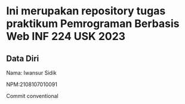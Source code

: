 # Ini merupakan repository tugas praktikum Pemrograman Berbasis Web INF 224 USK 2023
 
## Data Diri
 
Nama: Iwansur Sidik

NPM:2108107010091

Commit conventional
